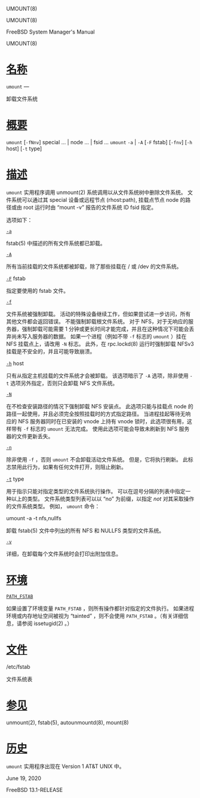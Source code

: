   UMOUNT(8)  

UMOUNT(8)

FreeBSD System Manager's Manual

UMOUNT(8)

[名称](#__u540D___u79F0_)
=======================

`umount` —

卸载文件系统

[概要](#__u6982___u8981_)
=======================

`umount` \[`-fNnv`\] special ... | node ... | fsid ... `umount` `-a` | `-A` \[`-F` fstab\] \[`-fnv`\] \[`-h` host\] \[`-t` type\]

[描述](#__u63CF___u8FF0_)
=======================

`umount` 实用程序调用 unmount(2) 系统调用以从文件系统树中删除文件系统。 文件系统可以通过其 special 设备或远程节点 (rhost:path), 挂载点节点 node 的路径或由 root 运行时由 “mount -v” 报告的文件系统 ID fsid 指定。

选项如下：

[`-a`](#a)

fstab(5) 中描述的所有文件系统都已卸载。

[`-A`](#A)

所有当前挂载的文件系统都被卸载，除了那些挂载在 / 或 /dev 的文件系统。

[`-F`](#F) fstab

指定要使用的 fstab 文件。

[`-f`](#f)

文件系统被强制卸载。 活动的特殊设备继续工作，但如果尝试进一步访问，所有其他文件都会返回错误。 不能强制卸载根文件系统。 对于 NFS，对于无响应的服务器，强制卸载可能需要 1 分钟或更长时间才能完成，并且在这种情况下可能会丢弃尚未写入服务器的数据。 如果一个进程（例如不带 `-f` 标志的 `umount` ）挂在 NFS 挂载点上，请改用 `-N` 标志。 此外，在 rpc.lockd(8) 运行时强制卸载 NFSv3 挂载是不安全的，并且可能导致崩溃。

[`-h`](#h) host

只有从指定主机挂载的文件系统才会被卸载。 该选项暗示了 `-A` 选项，除非使用 `-t` 选项另外指定，否则只会卸载 NFS 文件系统。

[`-N`](#N)

在不检查安装路径的情况下强制卸载 NFS 安装点。 此选项只能与挂载点 node 的路径一起使用，并且必须完全按照挂载时的方式指定路径。 当进程挂起等待无响应的 NFS 服务器同时在已安装的 vnode 上持有 vnode 锁时，此选项很有用，这样带有 `-f` 标志的 `umount` 无法完成。 使用此选项可能会导致未刷新到 NFS 服务器的文件更新丢失。

[`-n`](#n)

除非使用 `-f` ，否则 `umount` 不会卸载活动文件系统。 但是，它将执行刷新。 此标志禁用此行为，如果有任何文件打开，则阻止刷新。

[`-t`](#t) type

用于指示只能对指定类型的文件系统执行操作。 可以在逗号分隔的列表中指定一种以上的类型。 文件系统类型列表可以以 “no” 为前缀，以指定 _not_ 对其采取操作的文件系统类型。 例如， `umount` 命令：

umount -a -t nfs,nullfs 

卸载 fstab(5) 文件中列出的所有 NFS 和 NULLFS 类型的文件系统。

[`-v`](#v)

详细，在卸载每个文件系统时会打印出附加信息。

[环境](#__u73AF___u5883_)
=======================

[`PATH_FSTAB`](#PATH_FSTAB)

如果设置了环境变量 `PATH_FSTAB` ，则所有操作都针对指定的文件执行。 如果进程环境或内存地址空间被视为 “tainted” ，则不会使用 `PATH_FSTAB` 。（有关详细信息，请参阅 issetugid(2) 。）

[文件](#__u6587___u4EF6_)
=======================

/etc/fstab

文件系统表

[参见](#__u53C2___u89C1_)
=======================

unmount(2), fstab(5), autounmountd(8), mount(8)

[历史](#__u5386___u53F2_)
=======================

`umount` 实用程序出现在 Version 1 AT&T UNIX 中。

June 19, 2020

FreeBSD 13.1-RELEASE